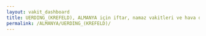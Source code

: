 ```yaml
---
layout: vakit_dashboard
title: UERDING_(KREFELD), ALMANYA için iftar, namaz vakitleri ve hava durumu - ilçe/eyalet seç
permalink: /ALMANYA/UERDING_(KREFELD)/
---
```


<script type="text/javascript">
  var GLOBAL_COUNTRY = 'ALMANYA';
  var GLOBAL_CITY = 'UERDING_(KREFELD)';
  var GLOBAL_STATE = '';
  var lat = 72;
  var lon = 21;
</script>
